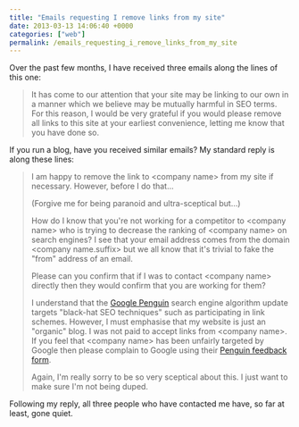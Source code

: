 ```yaml
---
title: "Emails requesting I remove links from my site"
date: 2013-03-13 14:06:40 +0000
categories: ["web"]
permalink: /emails_requesting_i_remove_links_from_my_site
---
```

Over the past few months, I have received three emails along the lines
of this one:

> It has come to our attention that your site may be linking to our own
> in a manner which we believe may be mutually harmful in SEO terms. For
> this reason, I would be very grateful if you would please remove all
> links to this site at your earliest convenience, letting me know that
> you have done so.

If you run a blog, have you received similar emails? My standard reply
is along these lines:

> I am happy to remove the link to &lt;company name&gt; from my site if
> necessary. However, before I do that...
>
> (Forgive me for being paranoid and ultra-sceptical but...)
>
> How do I know that you're not working for a competitor to &lt;company
> name&gt; who is trying to decrease the ranking of &lt;company name&gt;
> on search engines? I see that your email address comes from the domain
> &lt;company name.suffix&gt; but we all know that it's trivial to fake
> the "from" address of an email.
>
> Please can you confirm that if I was to contact &lt;company name&gt;
> directly then they would confirm that you are working for them?
>
> I understand that the [Google
> Penguin](http://en.wikipedia.org/wiki/Google_Penguin) search engine
> algorithm update targets "black-hat SEO techniques" such as
> participating in link schemes. However, I must emphasise that my
> website is just an "organic" blog. I was not paid to accept links from
> &lt;company name&gt;. If you feel that &lt;company name&gt; has been
> unfairly targeted by Google then please complain to Google using their
> [Penguin feedback
> form](http://searchengineland.com/penguin-update-peck-your-site-by-mistake-googles-got-a-form-for-that-119698).
>
> Again, I'm really sorry to be so very sceptical about this. I just
> want to make sure I'm not being duped.

Following my reply, all three people who have contacted me have, so far
at least, gone quiet.

<!--break-->

